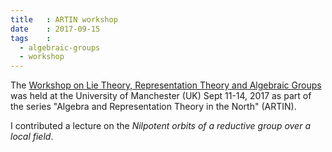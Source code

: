 ```yaml
---
title   : ARTIN workshop
date    : 2017-09-15
tags    :
  - algebraic-groups
  - workshop
---
```

  
The [Workshop on Lie Theory, Representation Theory and Algebraic
Groups] was held at the University of Manchester (UK) Sept 11-14, 2017
as part of the series "Algebra and Representation Theory in the North"
(ARTIN).


I contributed a lecture on the *Nilpotent orbits of a reductive group
over a local field*.

[Workshop on Lie Theory, Representation Theory and Algebraic Groups]: https://sites.google.com/view/artin51-manchester/home
